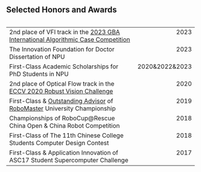 ## Selected Honors and Awards


<table style="float:left;width:100%;border:none;">

  <tr>
    <td>2nd place of VFI track in the <a href="https://iacc.pazhoulab-huangpu.com/contestdetail?id=64af6ccc4a0ed647faca76ee" target="_blank"> 2023 GBA International Algorithmic Case Competition</a> </td>
    <td style="float:right">2023</td>
  </tr>
  <tr>
    <td>The Innovation Foundation for Doctor Dissertation of NPU</td>
    <td style="float:right">2023</td>
  </tr>
  <tr>
    <td>First-Class Academic Scholarships for PhD Students in NPU</td>
    <td style="float:right">2020&2022&2023</td>
  </tr>
  <tr>
    <td>2nd place of Optical Flow track in the <a href="http://www.robustvision.net/rvc2020.php" target="_blank">ECCV 2020 Robust Vision Challenge  </a></td>
    <td style="float:right">2020</td>
  </tr>
  <tr>
    <td>First-Class & <a href="https://www.robomaster.com/en-US/resource/pages/announcement/1035">Outstanding Advisor</a> of <a href="https://www.robomaster.com/en-US/robo/overview">RoboMaster</a> University Championship </td>
    <td style="float:right">2019</td>
  </tr>
  <tr>
    <td>Championships of RoboCup@Rescue China Open & China Robot Competition</td>
    <td style="float:right">2018</td>
  </tr>
  <tr>
    <td>First-Class of The 11th Chinese College Students Computer Design Contest</td>
    <td style="float:right">2018</td>
  </tr>
  <tr>
    <td>First-Class & Application Innovation of ASC17 Student Supercomputer Challenge</td>
    <td style="float:right">2017</td>
  </tr>
</table>

